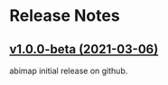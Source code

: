 # Release Notes
## [v1.0.0-beta (2021-03-06)](https://github.com/MGazori/abimap/tree/1.0.0-beta)
abimap initial release on github.